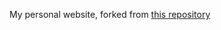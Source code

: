 My personal website, forked from [this repository](https://github.com/academicpages/academicpages.github.io) 


